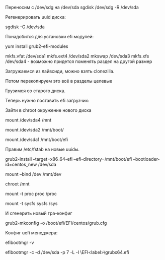 Переносим с /dev/sdg на /dev/sda
sgdisk /dev/sdg -R /dev/sda

Регенерировать uuid диска:

sgdisk -G /dev/sda

Понадобится для установки efi модулей:

yum install grub2-efi-modules

mkfs.vfat /dev/sda1
mkfs.ext4 /dev/sda2
mkswap /dev/sda3
mkfs.xfs /dev/sda4 - возможно придется поменять раздел на другой размер

Загружаемся из лайвсиди, можно взять clonezilla.

Потом перекопируем это всё в разделы целевые

Грузимся со старого диска.

Теперь нужно поставить efi загрузчик:

Зайти в chroot окружение нового диска

mount /dev/sda4 /mnt

mount /dev/sda2 /mnt/boot/

mount /dev/sda1 /mnt/boot/efi

Правим /etc/fstab на новые uuidы.

grub2-install –target=x86_64-efi –efi-directory=/mnt/boot/efi –bootloader-id=centos_new /dev/sda

mount –bind /dev /mnt/dev

chroot /mnt

mount -t proc proc /proc

mount -t sysfs sysfs /sys

И сгенерить новый гра-конфиг

grub2-mkconfig -o /boot/efi/EFI/centos/grub.cfg

Конфиг uefi менеджера:

efibootmgr -v

efibootmgr -c -d /dev/sda -p 7 -L <label> -l \EFI\<label>\grubx64.efi

